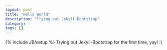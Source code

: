 ```yaml
---
layout: post
title: "Hello World"
description: "Trying out Jekyll-Bootstrap"
category: 
tags: []
---
```

{% include JB/setup %}
Trying out Jekyll-Bootstrap for the first time, yay! :)